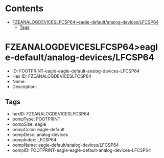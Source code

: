 



Contents
========

* [FZEANALOGDEVICESLFCSP64>eagle-default/analog-devices/LFCSP64](#fzeanalogdeviceslfcsp64eagle-defaultanalog-deviceslfcsp64)
	* [Tags](#tags)

# FZEANALOGDEVICESLFCSP64>eagle-default/analog-devices/LFCSP64

- ID: FOOTPRINT-eagle-eagle-default-analog-devices-LFCSP64
- Hex ID: FZEANALOGDEVICESLFCSP64
- Name: 
- Description: 

## Tags

- hexID: FZEANALOGDEVICESLFCSP64
- oompType: FOOTPRINT
- oompSize: eagle
- oompColor: eagle-default
- oompDesc: analog-devices
- oompIndex: LFCSP64
- oompName: eagle-default/analog-devices/LFCSP64
- oompID: FOOTPRINT-eagle-eagle-default-analog-devices-LFCSP64

